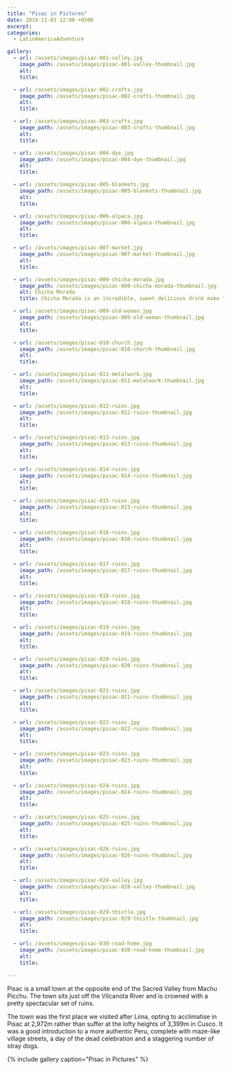 ```yaml
---
title: "Pisac in Pictures"
date: 2019-11-03 12:00 +0500
excerpt: 
categories: 
  - LatinAmericaAdventure

gallery:
  - url: /assets/images/pisac-001-valley.jpg
    image_path: /assets/images/pisac-001-valley-thumbnail.jpg
    alt:
    title:

  - url: /assets/images/pisac-002-crafts.jpg
    image_path: /assets/images/pisac-002-crafts-thumbnail.jpg
    alt:
    title:

  - url: /assets/images/pisac-003-crafts.jpg
    image_path: /assets/images/pisac-003-crafts-thumbnail.jpg
    alt:
    title:

  - url: /assets/images/pisac-004-dye.jpg
    image_path: /assets/images/pisac-004-dye-thumbnail.jpg
    alt:
    title:

  - url: /assets/images/pisac-005-blankets.jpg
    image_path: /assets/images/pisac-005-blankets-thumbnail.jpg
    alt:
    title:

  - url: /assets/images/pisac-006-alpaca.jpg
    image_path: /assets/images/pisac-006-alpaca-thumbnail.jpg
    alt:
    title:

  - url: /assets/images/pisac-007-market.jpg
    image_path: /assets/images/pisac-007-market-thumbnail.jpg
    alt:
    title:

  - url: /assets/images/pisac-008-chicha-morada.jpg
    image_path: /assets/images/pisac-008-chicha-morada-thumbnail.jpg
    alt: Chicha Morada
    title: Chicha Morada is an incredible, sweet delicious drink make from a rich, purple Peruvian corn.

  - url: /assets/images/pisac-009-old-woman.jpg
    image_path: /assets/images/pisac-009-old-woman-thumbnail.jpg
    alt:
    title:

  - url: /assets/images/pisac-010-church.jpg
    image_path: /assets/images/pisac-010-church-thumbnail.jpg
    alt:
    title:

  - url: /assets/images/pisac-011-metalwork.jpg
    image_path: /assets/images/pisac-011-metalwork-thumbnail.jpg
    alt:
    title:

  - url: /assets/images/pisac-012-ruins.jpg
    image_path: /assets/images/pisac-012-ruins-thumbnail.jpg
    alt:
    title:

  - url: /assets/images/pisac-013-ruins.jpg
    image_path: /assets/images/pisac-013-ruins-thumbnail.jpg
    alt:
    title:

  - url: /assets/images/pisac-014-ruins.jpg
    image_path: /assets/images/pisac-014-ruins-thumbnail.jpg
    alt:
    title:

  - url: /assets/images/pisac-015-ruins.jpg
    image_path: /assets/images/pisac-015-ruins-thumbnail.jpg
    alt:
    title:

  - url: /assets/images/pisac-016-ruins.jpg
    image_path: /assets/images/pisac-016-ruins-thumbnail.jpg
    alt:
    title:

  - url: /assets/images/pisac-017-ruins.jpg
    image_path: /assets/images/pisac-017-ruins-thumbnail.jpg
    alt:
    title:

  - url: /assets/images/pisac-018-ruins.jpg
    image_path: /assets/images/pisac-018-ruins-thumbnail.jpg
    alt:
    title:

  - url: /assets/images/pisac-019-ruins.jpg
    image_path: /assets/images/pisac-019-ruins-thumbnail.jpg
    alt:
    title:

  - url: /assets/images/pisac-020-ruins.jpg
    image_path: /assets/images/pisac-020-ruins-thumbnail.jpg
    alt:
    title:

  - url: /assets/images/pisac-021-ruins.jpg
    image_path: /assets/images/pisac-021-ruins-thumbnail.jpg
    alt:
    title:

  - url: /assets/images/pisac-022-ruins.jpg
    image_path: /assets/images/pisac-022-ruins-thumbnail.jpg
    alt:
    title:

  - url: /assets/images/pisac-023-ruins.jpg
    image_path: /assets/images/pisac-023-ruins-thumbnail.jpg
    alt:
    title:

  - url: /assets/images/pisac-024-ruins.jpg
    image_path: /assets/images/pisac-024-ruins-thumbnail.jpg
    alt:
    title:

  - url: /assets/images/pisac-025-ruins.jpg
    image_path: /assets/images/pisac-025-ruins-thumbnail.jpg
    alt:
    title:

  - url: /assets/images/pisac-026-ruins.jpg
    image_path: /assets/images/pisac-026-ruins-thumbnail.jpg
    alt:
    title:

  - url: /assets/images/pisac-028-valley.jpg
    image_path: /assets/images/pisac-028-valley-thumbnail.jpg
    alt:
    title:

  - url: /assets/images/pisac-029-thistle.jpg
    image_path: /assets/images/pisac-029-thistle-thumbnail.jpg
    alt:
    title:

  - url: /assets/images/pisac-030-road-home.jpg
    image_path: /assets/images/pisac-030-road-home-thumbnail.jpg
    alt:
    title:

---
```


Pisac is a small town at the opposite end of the Sacred Valley from Machu Picchu.  The town sits just off the Vilcanota River and is crowned with a pretty spectacular set of ruins.  

The town was the first place we visited after Lima, opting to acclimatise in Pisac at 2,972m rather than suffer at the lofty heights of 3,399m in Cusco. It was a good introduction to a more authentic Peru, complete with maze-like village streets, a day of the dead celebration and a staggering number of stray dogs.

{% include gallery caption="Pisac in Pictures" %}

